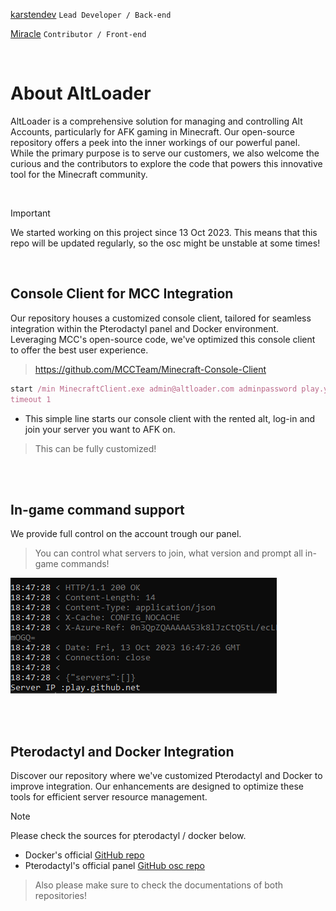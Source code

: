 [karstendev](https://github.com/devkarsten)  ```Lead Developer / Back-end```

[Miracle](https://github.com/miraclesven) ```Contributor / Front-end```

<br>

# About AltLoader

AltLoader is a comprehensive solution for managing and controlling Alt Accounts, particularly for AFK gaming in Minecraft. Our open-source repository offers a peek into the inner workings of our powerful panel. While the primary purpose is to serve our customers, we also welcome the curious and the contributors to explore the code that powers this innovative tool for the Minecraft community.

<br>

> [!IMPORTANT]
> We started working on this project since 13 Oct 2023.
> This means that this repo will be updated regularly, so the osc might be unstable at some times!

<br>

## Console Client for MCC Integration

Our repository houses a customized console client, tailored for seamless integration within the Pterodactyl panel and Docker environment. Leveraging MCC's open-source code, we've optimized this console client to offer the best user experience.
> https://github.com/MCCTeam/Minecraft-Console-Client

```ruby
start /min MinecraftClient.exe admin@altloader.com adminpassword play.yourserver.com
timeout 1
```
- This simple line starts our console client with the rented alt, log-in and join your server you want to AFK on.
> This can be fully customized!

<br>
<br>

## In-game command support

We provide full control on the account trough our panel. 
> You can control what servers to join, what version and prompt all in-game commands!



![MCCscreenshot](https://github.com/devkarsten/albackend/blob/main/.gitmisc/Screenshot%202023-10-13%20185021.png)


<br>
<br>

## Pterodactyl and Docker Integration

Discover our repository where we've customized Pterodactyl and Docker to improve integration. Our enhancements are designed to optimize these tools for efficient server resource management.
> [!NOTE]
> Please check the sources for pterodactyl / docker below.

- Docker's official [GitHub repo](https://github.com/jenkinsci/docker)
- Pterodactyl's official panel [GitHub osc repo](https://github.com/pterodactyl/panel)


> Also please make sure to check the documentations of both repositories!
